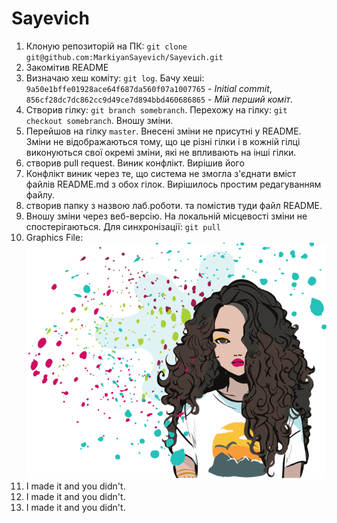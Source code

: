 # Sayevich

1. Клоную репозиторій на ПК: `git clone git@github.com:MarkiyanSayevich/Sayevich.git`
2. Закомітив README
3. Визначаю хеш коміту: `git log`. Бачу хеші: `9a50e1bffe01928ace64f687da560f07a1007765` - _Initial commit_, `856cf28dc7dc862cc9d49ce7d894bbd460686865` - _Мій перший коміт_.
4. Створив гілку: `git branch somebranch`. Перехожу на гілку: `git checkout somebranch`. Вношу зміни.
5. Перейшов на гілку `master`. Внесені зміни не присутні у README. Зміни не відображаються тому, що це різні гілки і в кожній гілці виконуються свої окремі зміни, які не впливають на інші гілки.
6. створив pull request. Виник конфлікт. Вирішив його
7. Конфлікт виник через те, що система не змогла з'єднати вміст файлів README.md з обох гілок. Вирішилось простим редагуванням файлу.
8. створив папку з назвою лаб.роботи. та помістив туди файл README.
9. Вношу зміни через веб-версію. На локальній місцевості зміни не спостерігаються. Для синхронізації: `git pull`
10. Graphics File: ![](img/p.png)
11. I made it and you didn't.
12. I made it and you didn't.
13. I made it and you didn't.